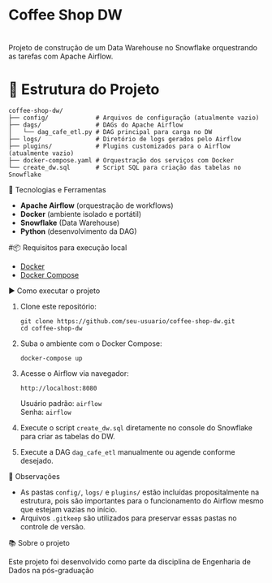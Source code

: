 # Coffee Shop DW
# 
Projeto de construção de um Data Warehouse no Snowflake orquestrando as tarefas com Apache Airflow.
# 
# 📁 Estrutura do Projeto
 
```
coffee-shop-dw/
├── config/             # Arquivos de configuração (atualmente vazio)
├── dags/               # DAGs do Apache Airflow
│   └── dag_cafe_etl.py # DAG principal para carga no DW
├── logs/               # Diretório de logs gerados pelo Airflow
├── plugins/            # Plugins customizados para o Airflow (atualmente vazio)
├── docker-compose.yaml # Orquestração dos serviços com Docker
└── create_dw.sql       # Script SQL para criação das tabelas no Snowflake
```
 
🚀 Tecnologias e Ferramentas
 
- **Apache Airflow** (orquestração de workflows)
- **Docker** (ambiente isolado e portátil)
- **Snowflake** (Data Warehouse)
- **Python** (desenvolvimento da DAG)
 
#📦 Requisitos para execução local
 
- [Docker](https://www.docker.com/)
- [Docker Compose](https://docs.docker.com/compose/)
 
▶️ Como executar o projeto

1. Clone este repositório:

    ```
    git clone https://github.com/seu-usuario/coffee-shop-dw.git
    cd coffee-shop-dw
    ```

 2. Suba o ambiente com o Docker Compose:
 
    ```
    docker-compose up
    ```
 
 3. Acesse o Airflow via navegador:
 
    ```
    http://localhost:8080
    ```
    Usuário padrão: `airflow`  
    Senha: `airflow`
 
 4. Execute o script `create_dw.sql` diretamente no console do Snowflake para criar as tabelas do DW.
 
 5. Execute a DAG `dag_cafe_etl` manualmente ou agende conforme desejado.
 
 📝 Observações
 
 - As pastas `config/`, `logs/` e `plugins/` estão incluídas propositalmente na estrutura, pois são importantes para o funcionamento do Airflow mesmo que estejam vazias no início.
 - Arquivos `.gitkeep` são utilizados para preservar essas pastas no controle de versão.
 
 📚 Sobre o projeto
 
 Este projeto foi desenvolvido como parte da disciplina de Engenharia de Dados na pós-graduação
